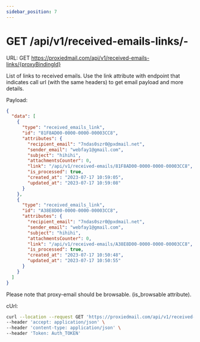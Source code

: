 ```yaml
---
sidebar_position: 7
---
```


# GET /api/v1/received-emails-links/-

URL: GET https://proxiedmail.com/api/v1/received-emails-links/{proxyBindingId}

List of links to received emails. Use the link attribute with endpoint that indicates call url (with the same headers) to get email payload and more details.

Payload:

```json
{
  "data": [
    {
      "type": "received_emails_link",
      "id": "81F8AD00-0000-0000-00003CC8",
      "attributes": {
        "recipient_email": "7ndas0szr0@pxdmail.net",
        "sender_email": "webfay1@gmail.com",
        "subject": "hihihi",
        "attachmentsCounter": 0,
        "link": "/api/v1/received-emails/81F8AD00-0000-0000-00003CC8",
        "is_processed": true,
        "created_at": "2023-07-17 10:59:05",
        "updated_at": "2023-07-17 10:59:08"
      }
    },
    {
      "type": "received_emails_link",
      "id": "A38E8D00-0000-0000-00003CC8",
      "attributes": {
        "recipient_email": "7ndas0szr0@pxdmail.net",
        "sender_email": "webfay1@gmail.com",
        "subject": "hihihi",
        "attachmentsCounter": 0,
        "link": "/api/v1/received-emails/A38E8D00-0000-0000-00003CC8",
        "is_processed": true,
        "created_at": "2023-07-17 10:50:48",
        "updated_at": "2023-07-17 10:50:55"
      }
    }
  ]
}
```

Please note that proxy-email should be browsable. (is_browsable attribute).

cUrl:

```bash
curl --location --request GET 'https://proxiedmail.com/api/v1/received-emails-links/{proxyBindingId}' \
--header 'accept: application/json' \
--header 'content-type: application/json' \
--header 'Token: Auth_TOKEN'
```